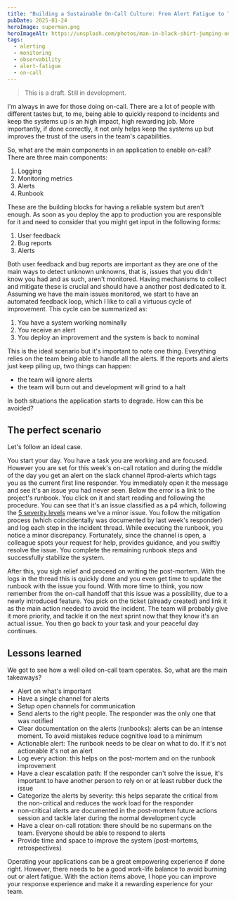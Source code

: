 ```yaml
---
title: "Building a Sustainable On-Call Culture: From Alert Fatigue to Team Empowerment"
pubDate: 2025-01-24
heroImage: superman.png
heroImageAlt: https://unsplash.com/photos/man-in-black-shirt-jumping-on-brown-sand-near-body-of-water-during-daytime-qnN54qbeC5w
tags:
  - alerting
  - monitoring
  - observability
  - alert-fatigue
  - on-call
---
```


> This is a draft. Still in development.

I'm always in awe for those doing on-call. There are a lot of people with different tastes but, to me, being able to quickly respond to incidents and keep the systems up is an high impact, high rewarding job. More importantly, if done correctly, it not only helps keep the systems up but improves the trust of the users in the team's capabilities.

So, what are the main components in an application to enable on-call? There are three main components:

1. Logging
2. Monitoring metrics
3. Alerts
4. Runbook

These are the building blocks for having a reliable system but aren't enough. As soon as you deploy the app to production you are responsible for it and need to consider that you might get input in the following forms:

1. User feedback
2. Bug reports
3. Alerts

Both user feedback and bug reports are important as they are one of the main ways to detect unknown unknowns, that is, issues that you didn't know you had and as such, aren't monitored. Having mechanisms to collect and mitigate these is crucial and should have a another post dedicated to it.
Assuming we have the main issues monitored, we start to have an automated feedback loop, which I like to call a virtuous cycle of improvement. This cycle can be summarized as:

1. You have a system working nominally
2. You receive an alert
3. You deploy an improvement and the system is back to nominal

This is the ideal scenario but it's important to note one thing. Everything relies on the team being able to handle all the alerts. If the reports and alerts just keep piling up, two things can happen:

- the team will ignore alerts
- the team will burn out and development will grind to a halt

In both situations the application starts to degrade. How can this be avoided?

## The perfect scenario

Let's follow an ideal case.

You start your day. You have a task you are working and are focused. However you are set for this week's on-call rotation and during the middle of the day you get an alert on the slack channel #prod-alerts which tags you as the current first line responder. You immediately open it the message and see it's an issue you had never seen. Below the error is a link to the project's runbook. You click on it and start reading and following the procedure. You can see that it's an issue classified as a p4 which, following the [5 severity levels](https://www.splunk.com/en_us/blog/learn/incident-severity-levels.html) means we've a minor issue.
You follow the mitigation process (which coincidentally was documented by last week's responder) and log each step in the incident thread. While executing the runbook, you notice a minor discrepancy. Fortunately, since the channel is open, a colleague spots your request for help, provides guidance, and you swiftly resolve the issue. You complete the remaining runbook steps and successfully stabilize the system.

After this, you sigh relief and proceed on writing the post-mortem. With the logs in the thread this is quickly done and you even get time to update the runbook with the issue you found. With more time to think, you now remember from the on-call handoff that this issue was a possibility, due to a newly introduced feature. You pick on the ticket (already created) and link it as the main action needed to avoid the incident. The team will probably give it more priority, and tackle it on the next sprint now that they know it's an actual issue. You then go back to your task and your peaceful day continues.

## Lessons learned

We got to see how a well oiled on-call team operates. So, what are the main takeaways?

- Alert on what's important
- Have a single channel for alerts
- Setup open channels for communication
- Send alerts to the right people. The responder was the only one that was notified
- Clear documentation on the alerts (runbooks): alerts can be an intense moment. To avoid mistakes reduce cognitive load to a minimum
- Actionable alert: The runbook needs to be clear on what to do. If it's not actionable it's not an alert
- Log every action: this helps on the post-mortem and on the runbook improvement
- Have a clear escalation path: If the responder can't solve the issue, it's important to have another person to rely on or at least rubber duck the issue
- Categorize the alerts by severity: this helps separate the critical from the non-critical and reduces the work load for the responder
- non-critical alerts are documented in the post-mortem future actions session and tackle later during the normal development cycle
- Have a clear on-call rotation: there should be no supermans on the team. Everyone should be able to respond to alerts
- Provide time and space to improve the system (post-mortems, retrospectives)

Operating your applications can be a great empowering experience if done right.
However, there needs to be a good work-life balance to avoid burning out or alert fatigue. With the action items above, I hope you can improve your response experience and make it a rewarding experience for your team.
